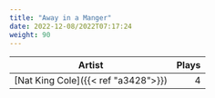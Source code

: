 ```yaml
---
title: "Away in a Manger"
date: 2022-12-08/2022T07:17:24
weight: 90
---
```




 Artist | Plays 
----- | -----:
[Nat King Cole]({{< ref "a3428">}}) | 4
